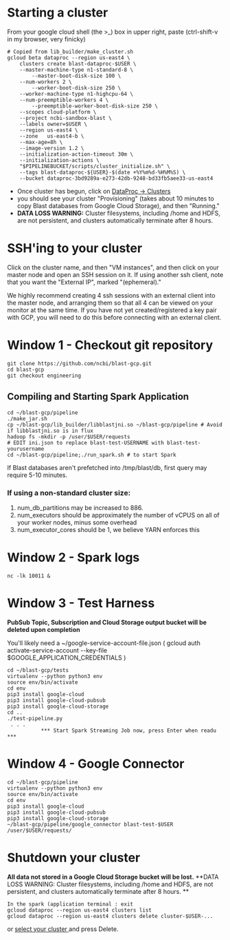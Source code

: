 # Starting a cluster

From your google cloud shell (the >_) box in upper right, paste
(ctrl-shift-v in my browser, very finicky)
```shell
# Copied from lib_builder/make_cluster.sh
gcloud beta dataproc --region us-east4 \
    clusters create blast-dataproc-$USER \
    --master-machine-type n1-standard-8 \
        --master-boot-disk-size 100 \
    --num-workers 2 \
        --worker-boot-disk-size 250 \
    --worker-machine-type n1-highcpu-64 \
    --num-preemptible-workers 4 \
        --preemptible-worker-boot-disk-size 250 \
    --scopes cloud-platform \
    --project ncbi-sandbox-blast \
    --labels owner=$USER \
    --region us-east4 \
    --zone   us-east4-b \
    --max-age=8h \
    --image-version 1.2 \
    --initialization-action-timeout 30m \
    --initialization-actions \
    "$PIPELINEBUCKET/scripts/cluster_initialize.sh" \
    --tags blast-dataproc-${USER}-$(date +%Y%m%d-%H%M%S) \
    --bucket dataproc-3bd9289a-e273-42db-9248-bd33fb5aee33-us-east4
```

* Once cluster has begun, click on [ DataProc ->  Clusters ](https://console.cloud.google.com/dataproc/clusters?project=ncbi-sandbox-blast)
* you should see your cluster "Provisioning" (takes about 10 minutes to copy Blast databases from Google Cloud Storage), and then "Running."
* **DATA LOSS WARNING:** Cluster filesystems, including /home and HDFS, are not persistent, and clusters automatically terminate after 8 hours.

# SSH'ing to your cluster
Click on the cluster name, and then "VM instances", and then click on your
master node and open an SSH session on it. If using another ssh client, note that you want the "External IP", marked "(ephemeral)."

We highly recommend creating 4 ssh sessions with an external client into the master node, and arranging them so that all 4 can be viewed on your monitor at the same time. If you have not yet created/registered a key pair with GCP, you will need to do this before connecting with an external client.

# Window 1 - Checkout git repository
```shell
git clone https://github.com/ncbi/blast-gcp.git
cd blast-gcp
git checkout engineering
```

## Compiling and Starting Spark Application
```shell
cd ~/blast-gcp/pipeline
./make_jar.sh
cp ~/blast-gcp/lib_builder/libblastjni.so ~/blast-gcp/pipeline # Avoid if libblastjni.so is in flux
hadoop fs -mkdir -p /user/$USER/requests
# EDIT ini.json to replace blast-test-USERNAME with blast-test-yourusername
cd ~/blast-gcp/pipeline;./run_spark.sh # to start Spark
```
If Blast databases aren't prefetched into /tmp/blast/db, first query may require 5-10 minutes.
### If using a non-standard cluster size:
1. num_db_partitions may be increased to 886.
2. num_executors should be approximately the number of vCPUS on all of your worker nodes, minus some overhead
3. num_executor_cores should be 1, we believe YARN enforces this


# Window 2 - Spark logs
```console
nc -lk 10011 &
```

# Window 3 - Test Harness
**PubSub Topic, Subscription and Cloud Storage output bucket will be deleted upon completion**

You'll likely need a ~/google-service-account-file.json
( gcloud auth activate-service-account --key-file $GOOGLE_APPLICATION_CREDENTIALS )

```console
cd ~/blast-gcp/tests
virtualenv --python python3 env
source env/bin/activate
cd env
pip3 install google-cloud
pip3 install google-cloud-pubsub
pip3 install google-cloud-storage
cd ..
./test-pipeline.py
 . . . 
           *** Start Spark Streaming Job now, press Enter when readu ***
```

# Window 4 - Google Connector
```console
cd ~/blast-gcp/pipeline
virtualenv --python python3 env
source env/bin/activate
cd env
pip3 install google-cloud
pip3 install google-cloud-pubsub
pip3 install google-cloud-storage
~/blast-gcp/pipeline/google_connector blast-test-$USER /user/$USER/requests/
```

# Shutdown your cluster
**All data not stored in a Google Cloud Storage bucket will be lost.**
**DATA LOSS WARNING: Cluster filesystems, including /home and HDFS, are not persistent, and clusters automatically terminate after 8 hours. **

```console
In the spark (application terminal : exit
gcloud dataproc --region us-east4 clusters list
gcloud dataproc --region us-east4 clusters delete cluster-$USER-...
```
or [ select your cluster ](https://console.cloud.google.com/dataproc/clusters?project=ncbi-sandbox-blast) and press Delete.
